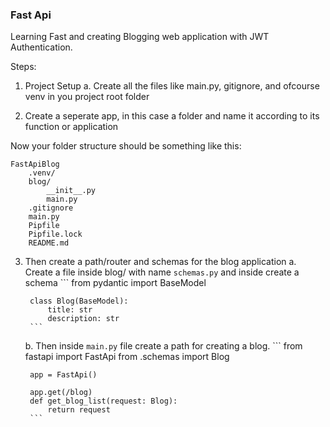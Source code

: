 ### Fast Api

Learning Fast and creating Blogging web application with JWT Authentication.

Steps:

1. Project Setup
    a. Create all the files like main.py, gitignore, and ofcourse venv in you project root folder

2. Create a seperate app, in this case a folder and name it according to its function or application

Now your folder structure should be something like this:
```
FastApiBlog
    .venv/
    blog/
        __init__.py
        main.py
    .gitignore
    main.py
    Pipfile
    Pipfile.lock
    README.md
```

3. Then create a path/router and schemas for the blog application
    a. Create a file inside blog/ with name `schemas.py` and inside create a schema
        ```
        from pydantic import BaseModel

        class Blog(BaseModel):
            title: str
            description: str
        ```
    b. Then inside `main.py` file create a path for creating a blog.
        ```
        from fastapi import FastApi
        from .schemas import Blog

        app = FastApi()

        app.get(/blog)
        def get_blog_list(request: Blog):
            return request
        ```